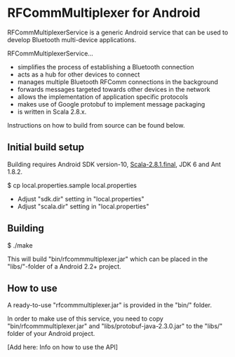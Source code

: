 
RFCommMultiplexer for Android
=============================

RFCommMultiplexerService is a generic Android service that can be used to develop Bluetooth multi-device applications.

RFCommMultiplexerService...

* simplifies the process of establishing a Bluetooth connection
* acts as a hub for other devices to connect
* manages multiple Bluetooth RFComm connections in the background
* forwards messages targeted towards other devices in the network
* allows the implementation of application specific protocols
* makes use of Google protobuf to implement message packaging
* is written in Scala 2.8.x.

Instructions on how to build from source can be found below. 


Initial build setup
-------------------

Building requires Android SDK version-10, [Scala-2.8.1.final](http://www.scala-lang.org/downloads/distrib/files/scala-2.8.1.final.tgz), JDK 6 and Ant 1.8.2.


$ cp local.properties.sample local.properties

- Adjust "sdk.dir" setting in "local.properties"
- Adjust "scala.dir" setting in "local.properties" 


Building
--------

$ ./make

This will build "bin/rfcommmultiplexer.jar" which can be placed in the "libs/"-folder of a Android 2.2+ project.


How to use
----------

A ready-to-use "rfcommmultiplexer.jar" is provided in the "bin/" folder.

In order to make use of this service, you need to copy "bin/rfcommmultiplexer.jar" and "libs/protobuf-java-2.3.0.jar" to the "libs/" folder of your Android project.

[Add here: Info on how to use the API]

